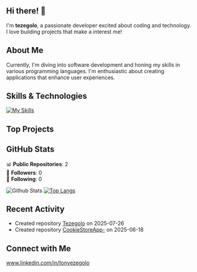 ## Hi there! 👋

I'm **tezegolo**, a passionate developer excited about coding and technology. I love building projects that make a interest me!

## About Me

Currently, I'm diving into software development and honing my skills in various programming languages. I'm enthusiastic about creating applications that enhance user experiences.

## Skills & Technologies

[![My Skills](https://skillicons.dev/icons?i=swift,nodejs,html,css,react,git,mysql&perline=8)](https://skillicons.dev)

## Top Projects






## GitHub Stats
📊 **Public Repositories**: 2  
👥 **Followers**: 0  
🔗 **Following**: 0  

![Github Stats](https://github-readme-stats.vercel.app/api?username=tezegolo&show_icons=true&theme=radical)
[![Top Langs](https://github-readme-stats.vercel.app/api/top-langs/?username=tezegolo&layout=compact&theme=dark)](https://github.com/anuraghazra/github-readme-stats)

## Recent Activity

- Created repository [Tezegolo](https://github.com/tezegolo/Tezegolo) on 2025-07-26  
- Created repository [CookieStoreApp-](https://github.com/tezegolo/CookieStoreApp-) on 2025-06-18


## Connect with Me
www.linkedin.com/in/tonyezegolo
